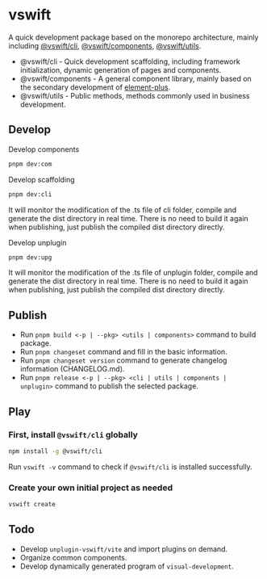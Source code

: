 # vswift

A quick development package based on the monorepo architecture, mainly including [@vswift/cli](https://github.com/vsdeeper/vswift/tree/master/packages/cli), [@vswift/components](https://github.com/vsdeeper/vswift/tree/master/packages/components), [@vswift/utils](https://github.com/vsdeeper/vswift/tree/master/packages/utils).

- @vswift/cli - Quick development scaffolding, including framework initialization, dynamic generation of pages and components.
- @vswift/components - A general component library, mainly based on the secondary development of [element-plus](https://element-plus.org).
- @vswift/utils - Public methods, methods commonly used in business development.

## Develop

Develop components
```sh
pnpm dev:com
```

Develop scaffolding

```sh
pnpm dev:cli
```
It will monitor the modification of the .ts file of cli folder, compile and generate the dist directory in real time. There is no need to build it again when publishing, just publish the compiled dist directory directly.

Develop unplugin

```sh
pnpm dev:upg
```
It will monitor the modification of the .ts file of unplugin folder, compile and generate the dist directory in real time. There is no need to build it again when publishing, just publish the compiled dist directory directly.

## Publish

- Run `pnpm build <-p | --pkg> <utils | components>` command to build package.
- Run `pnpm changeset` command and fill in the basic information.
- Run `pnpm changeset version` command to generate changelog information (CHANGELOG.md).
- Run `pnpm release <-p | --pkg> <cli | utils | components | unplugin>` command to publish the selected package.

## Play

### First, install `@vswift/cli` globally

```sh
npm install -g @vswift/cli
```
Run `vswift -v` command to check if `@vswift/cli` is installed successfully.

### Create your own initial project as needed

```sh
vswift create
```

## Todo

- Develop `unplugin-vswift/vite` and import plugins on demand.
- Organize common components.
- Develop dynamically generated program of `visual-development`.